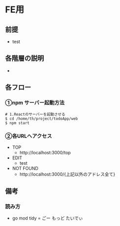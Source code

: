 # FE用

## 前提
- test

## 各階層の説明
- 

## 各フロー


### ①npm サーバー起動方法
```
# 1.Reactのサーバーを起動させる
$ cd /home/th/project/todoApp/web
$ npm start
```

### ②各URLへアクセス
- TOP
    - http://localhost:3000/top
- EDIT
    - test
- NOT FOUND
    - http://localhost:3000/{上記以外のアドレス全て}
## 備考

### 読み方
- go mod tidy = ごー もっど たいでぃ
